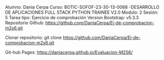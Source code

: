 Alumno: Dania Cerpa
Curso: BOTIC-SOFOF-23-30-13-0068 -DESARROLLO DE APLICACIONES FULL STACK PYTHON TRAINEE V2.0
Modulo: 2
Sesión: 5
Tarea tipo: Ejercicio de comprobación
Version Bootstrap: v5.3.3
Repositorio Github: https://github.com/DaniaCerpa/Ej-de-comprobacion-m2s6.git

Clonar repositorio: git clone https://github.com/DaniaCerpa/Ej-de-comprobacion-m2s6.git

Git-hub Pages: https://daniacerpa.github.io/Evaluacion-M2S6/